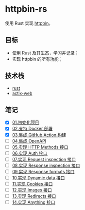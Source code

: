# httpbin-rs

使用 Rust 实现 [httpbin](https://httpbin.org)。

## 目标

- 使用 Rust 及其生态，学习并记录；
- 实现 httpbin 的所有功能；

## 技术栈

- [rust](https://www.rust-lang.org/)
- [actix-web](https://actix.rs/)

## 笔记

- [x] [01.初始化项目](./notes/01_init-repo.md)
- [x] [02.支持 Docker 部署](./notes/02_docker.md)
- [x] [03.集成 GitHub Action 构建](./notes/03_github-action.md)
- [ ] [04.集成 OpenAPI](./notes/04_openapi.md)
- [ ] [05.实现 HTTP Methods 接口](./notes/05_impl-http-methods.md)
- [ ] [06.实现 Auth 接口](./notes/06_impl-auth.md)
- [ ] [07.实现 Request inspection 接口](./notes/07_impl-request-inspection.md)
- [ ] [08.实现 Response inspection 接口](./notes/08_impl-response-inspection.md)
- [ ] [09.实现 Response formats 接口](./notes/09_impl-response-formats.md)
- [ ] [10.实现 Dynamic data 接口](./notes/10_impl-dynamic-data.md)
- [ ] [11.实现 Cookies 接口](./notes/11_impl-cookies.md)
- [ ] [12.实现 Images 接口](./notes/12_impl-images.md)
- [ ] [13.实现 Redirects 接口](./notes/13_impl-redirects.md)
- [ ] [14.实现 Anything 接口](./notes/14_impl-anything.md)
